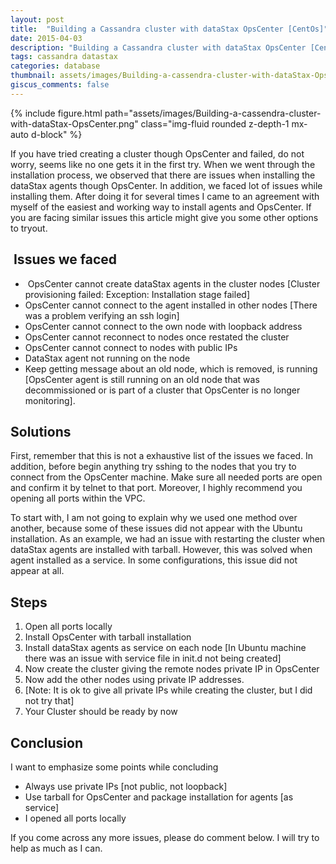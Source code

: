 ```yaml
---
layout: post
title:  "Building a Cassandra cluster with dataStax OpsCenter [CentOs]"
date: 2015-04-03
description: "Building a Cassandra cluster with dataStax OpsCenter [CentOs]"
tags: cassandra datastax
categories: database
thumbnail: assets/images/Building-a-cassendra-cluster-with-dataStax-OpsCenter.png
giscus_comments: false
---
```


<div class="row mt-3">
    <div class="col-sm mt-3 mt-md-0">
        {% include figure.html path="assets/images/Building-a-cassendra-cluster-with-dataStax-OpsCenter.png" class="img-fluid rounded z-depth-1 mx-auto d-block" %}
    </div>
</div>

If you have tried creating a cluster though OpsCenter and failed, do not worry, seems like no one gets it in the first try. When we went through the installation process, we observed that there are issues when installing the dataStax agents though OpsCenter. In addition, we faced lot of issues while installing them. After doing it for several times I came to an agreement with myself of the easiest and working way to install agents and OpsCenter. If you are facing similar issues this article might give you some other options to tryout.

##  Issues we faced

-  OpsCenter cannot create dataStax agents in the cluster nodes \[Cluster provisioning failed: Exception: Installation stage failed\]
- OpsCenter cannot connect to the agent installed in other nodes \[There was a problem verifying an ssh login\]
- OpsCenter cannot connect to the own node with loopback address
- OpsCenter cannot reconnect to nodes once restated the cluster
- OpsCenter cannot connect to nodes with public IPs
- DataStax agent not running on the node
- Keep getting message about an old node, which is removed, is running \[OpsCenter agent is still running on an old node that was decommissioned or is part of a cluster that OpsCenter is no longer monitoring\].

## Solutions

First, remember that this is not a exhaustive list of the issues we faced. In addition, before begin anything try sshing to the nodes that you try to connect from the OpsCenter machine. Make sure all needed ports are open and confirm it by telnet to that port. Moreover, I highly recommend you opening all ports within the VPC.

To start with, I am not going to explain why we used one method over another, because some of these issues did not appear with the Ubuntu installation. As an example, we had an issue with restarting the cluster when dataStax agents are installed with tarball. However, this was solved when agent installed as a service. In some configurations, this issue did not appear at all.

## Steps

1. Open all ports locally
2. Install OpsCenter with tarball installation
3. Install dataStax agents as service on each node \[In Ubuntu machine there was an issue with service file in init.d not being created\]
4. Now create the cluster giving the remote nodes private IP in OpsCenter
5. Now add the other nodes using private IP addresses.
6. \[Note: It is ok to give all private IPs while creating the cluster, but I did not try that\]
7. Your Cluster should be ready by now

## Conclusion

I want to emphasize some points while concluding

- Always use private IPs \[not public, not loopback\]
- Use tarball for OpsCenter and package installation for agents \[as service\]
- I opened all ports locally

If you come across any more issues, please do comment below. I will try to help as much as I can.
